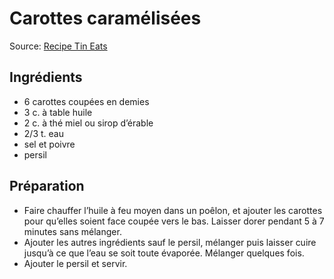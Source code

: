 # Carottes caramélisées
Source: [Recipe Tin Eats](https://www.recipetineats.com/glazed-stovetop-carrots/)

## Ingrédients
* 6 carottes coupées en demies
* 3 c. à table huile
* 2 c. à thé miel ou sirop d’érable
* 2/3 t. eau
* sel et poivre
* persil

## Préparation
* Faire chauffer l’huile à feu moyen dans un poêlon, et ajouter les carottes pour qu’elles soient face coupée vers le bas. Laisser dorer pendant 5 à 7 minutes sans mélanger.
* Ajouter les autres ingrédients sauf le persil, mélanger puis laisser cuire jusqu’à ce que l’eau se soit toute évaporée. Mélanger quelques fois.
* Ajouter le persil et servir.
